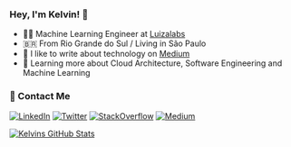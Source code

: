 ### Hey, I'm Kelvin! 👋

- :technologist: Machine Learning Engineer at [Luizalabs](https://github.com/luizalabs/)
- :brazil: From Rio Grande do Sul / Living in São Paulo
- :notebook: I like to write about technology on [Medium](https://medium.com/@kelvin_sp)
- :seedling: Learning more about Cloud Architecture, Software Engineering and Machine Learning

### :handshake: Contact Me

<a href="https://br.linkedin.com/in/kelvinsprado"><img alt="LinkedIn" src="https://img.shields.io/badge/LinkedIn-gray?style=flat-square&logo=linkedin"></a>
<a href="https://twitter.com/kelvinsprado"><img alt="Twitter" src="https://img.shields.io/badge/Twitter-gray?style=flat-square&logo=twitter"></a>
<a href="https://stackoverflow.com/users/4946821/kelvins"><img alt="StackOverflow" src="https://img.shields.io/badge/StackOverflow-gray?style=flat-square&logo=stackoverflow"></a>
<a href="https://medium.com/@kelvin_sp"><img alt="Medium" src="https://img.shields.io/badge/Medium-gray?style=flat-square&logo=medium"></a>

[![Kelvins GitHub Stats](https://github-readme-stats.vercel.app/api?username=kelvins&show_icons=true&theme=tokyonight)](https://github.com/kelvins)
